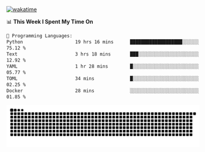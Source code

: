 [![wakatime](https://wakatime.com/badge/user/384f91c6-4eee-411f-8f3b-1b691f58a544.svg)](https://wakatime.com/@384f91c6-4eee-411f-8f3b-1b691f58a544)

<!--START_SECTION:waka-->
📊 **This Week I Spent My Time On** 

```text
💬 Programming Languages: 
Python                   19 hrs 16 mins      ███████████████████░░░░░░   75.12 % 
Text                     3 hrs 18 mins       ███░░░░░░░░░░░░░░░░░░░░░░   12.92 % 
YAML                     1 hr 28 mins        █░░░░░░░░░░░░░░░░░░░░░░░░   05.77 % 
TOML                     34 mins             █░░░░░░░░░░░░░░░░░░░░░░░░   02.25 % 
Docker                   28 mins             ░░░░░░░░░░░░░░░░░░░░░░░░░   01.85 % 
```


<!--END_SECTION:waka-->

<picture>
  <source media="(prefers-color-scheme: dark)" srcset="https://raw.githubusercontent.com/fuwx295/fuwx295/output/github-contribution-grid-snake-dark.svg">
  <source media="(prefers-color-scheme: light)" srcset="https://raw.githubusercontent.com/fuwx295/fuwx295/output/github-contribution-grid-snake.svg">
  <img alt="github contribution grid snake animation" src="https://raw.githubusercontent.com/fuwx295/fuwx295/output/github-contribution-grid-snake.svg">
</picture>
